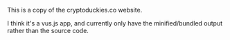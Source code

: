 This is a copy of the cryptoduckies.co website.

I think it's a vus.js app, and currently only have the minified/bundled output rather than the source code.
